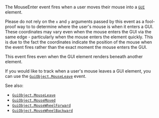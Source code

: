 The MouseEnter event fires when a user moves their mouse into a
[`GUI`](https://create.roblox.com/docs/reference/engine/classes/GuiObject) element.

Please do not rely on the `x` and `y` arguments passed by this event as a
fool-proof way to to determine where the user's mouse is when it enters a
GUI. These coordinates may vary even when the mouse enters the GUI via the
same edge - particularly when the mouse enters the element quickly. This
is due to the fact the coordinates indicate the position of the mouse when
the event fires rather than the exact moment the mouse enters the GUI.

This event fires even when the GUI element renders beneath another
element.

If you would like to track when a user's mouse leaves a GUI element, you
can use the [`GuiObject.MouseLeave`](https://create.roblox.com/docs/reference/engine/classes/GuiObject#MouseLeave) event.

See also:

- [`GuiObject.MouseLeave`](https://create.roblox.com/docs/reference/engine/classes/GuiObject#MouseLeave)
- [`GuiObject.MouseMoved`](https://create.roblox.com/docs/reference/engine/classes/GuiObject#MouseMoved)
- [`GuiObject.MouseWheelForward`](https://create.roblox.com/docs/reference/engine/classes/GuiObject#MouseWheelForward)
- [`GuiObject.MouseWheelBackward`](https://create.roblox.com/docs/reference/engine/classes/GuiObject#MouseWheelBackward)